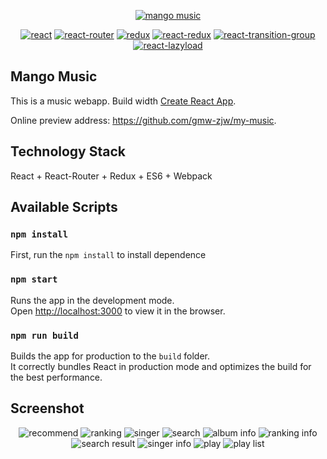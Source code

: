 <p align="center">
    <a href="https://code-mcx.github.io/mango-music"><img src="https://code-mcx.github.io/mango-music/favicon.ico" alt="mango music"/></a>
</p>
<p align="center">
  <a href="https://github.com/facebook/react"><img src="https://img.shields.io/badge/react-v16.2.0-blue.svg" alt="react"></a>
  <a href="https://github.com/ReactTraining/react-router"><img src="https://img.shields.io/badge/react--router-v4.2.0-blue.svg" alt="react-router"></a>
  <a href="https://github.com/reactjs/redux"><img src="https://img.shields.io/badge/redux-v3.7.2-blue.svg" alt="redux"></a>
  <a href="https://github.com/reactjs/react-redux"><img src="https://img.shields.io/badge/react--redux-v5.0.6-blue.svg" alt="react-redux"></a>
  <a href="https://github.com/reactjs/react-transition-group"><img src="https://img.shields.io/badge/react--transition--group-v2.2.1-blue.svg" alt="react-transition-group"></a>
  <a href="https://github.com/jasonslyvia/react-lazyload"><img src="https://img.shields.io/badge/react--lazyload-v2.3.0-yellow.svg" alt="react-lazyload"></a>
</p>

## Mango Music

This is a music webapp. Build width [Create React App](https://github.com/facebookincubator/create-react-app).

Online preview address: https://github.com/gmw-zjw/my-music.

## Technology Stack

React + React-Router + Redux + ES6 + Webpack


## Available Scripts

### `npm install`

First, run the `npm install` to install dependence

### `npm start`

Runs the app in the development mode.<br>
Open [http://localhost:3000](http://localhost:3000) to view it in the browser.

### `npm run build`

Builds the app for production to the `build` folder.<br>
It correctly bundles React in production mode and optimizes the build for the best performance.

## Screenshot

<p align="center">
  <img src="https://code-mcx.github.io/mango-music/screenshot/recommend.png" alt="recommend"/>
  <img src="https://code-mcx.github.io/mango-music/screenshot/ranking.png" alt="ranking"/>
  
  <img src="https://code-mcx.github.io/mango-music/screenshot/singer.png" alt="singer"/>
  <img src="https://code-mcx.github.io/mango-music/screenshot/search.png" alt="search"/>
  
  <img src="https://code-mcx.github.io/mango-music/screenshot/album_info.png" alt="album info"/>
  <img src="https://code-mcx.github.io/mango-music/screenshot/ranking_info.png" alt="ranking info"/>
  
  <img src="https://code-mcx.github.io/mango-music/screenshot/search_result.png" alt="search result"/>
  <img src="https://code-mcx.github.io/mango-music/screenshot/singer_info.png" alt="singer info"/>
  
  <img src="https://code-mcx.github.io/mango-music/screenshot/play.png" alt="play"/>
  <img src="https://code-mcx.github.io/mango-music/screenshot/play_list.png" alt="play list"/>
</p>
